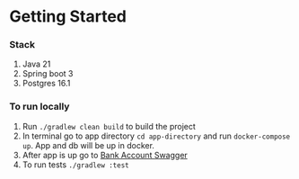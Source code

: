 # Getting Started

### Stack
1) Java 21
2) Spring boot 3
3) Postgres 16.1

### To run locally
1) Run ```./gradlew clean build``` to build the project
2) In terminal go to app directory ```cd app-directory``` and run ```docker-compose up```. App and db will be up in docker.
3) After app is up go to [Bank Account Swagger](localhost:9090/api/v1/swagger-ui.html)
4) To run tests ```./gradlew :test```